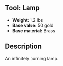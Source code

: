 ## Tool: Lamp

- **Weight:** 1.2 lbs
- **Base value:** 50 gold
- **Base material:** Brass

## Description

An infinitely burning lamp.
